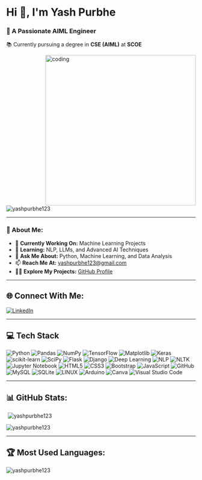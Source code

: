 # Hi 👋, I'm **Yash Purbhe**  
### 🚀 A Passionate AIML Engineer  

📚 Currently pursuing a degree in **CSE (AIML)** at **SCOE**

<img align="right" alt="coding" width="400" src="https://camo.githubusercontent.com/2366b34bb903c09617990fb5fff4622f3e941349e846ddb7e73df872a9d21233/68747470733a2f2f63646e2e6472696262626c652e636f6d2f75736572732f3733303730332f73637265656e73686f74732f363538313234332f6176656e746f2e676966">

<p align="left"> <img src="https://komarev.com/ghpvc/?username=yashpurbhe123&label=Profile%20views&color=0e75b6&style=flat" alt="yashpurbhe123" /> </p>

---

### 🌟 About Me:
- 🔭 **Currently Working On:** Machine Learning Projects  
- 🌱 **Learning:** NLP, LLMs, and Advanced AI Techniques  
- 💬 **Ask Me About:** Python, Machine Learning, and Data Analysis  
- 📫 **Reach Me At:** [yashpurbhe123@gmail.com](mailto:yashpurbhe123@gmail.com)  
- 👨‍💻 **Explore My Projects:** [GitHub Profile](https://github.com/Yashpurbhe123)  

---

## 🌐 **Connect With Me:**

<a href="https://www.linkedin.com/in/yash-purbhe/" target="_blank">
  <img align="center" src="https://img.shields.io/badge/LinkedIn-%230077B5.svg?style=for-the-badge&logo=linkedin&logoColor=white" alt="LinkedIn">
</a>

---

 ## 💻 **Tech Stack**

![Python](https://img.shields.io/badge/-Python-3776AB?style=flat-square&logo=python&logoColor=white)
![Pandas](https://img.shields.io/badge/-Pandas-150458?style=flat-square&logo=pandas&logoColor=white)
![NumPy](https://img.shields.io/badge/numpy-%23013243.svg?style=for-the-badge&logo=numpy&logoColor=white)
![TensorFlow](https://img.shields.io/badge/TensorFlow-%23FF6F00.svg?style=for-the-badge&logo=TensorFlow&logoColor=white)
![Matplotlib](https://img.shields.io/badge/Matplotlib-%23ffffff.svg?style=for-the-badge&logo=Matplotlib&logoColor=black)
![Keras](https://img.shields.io/badge/Keras-%23D00000.svg?style=for-the-badge&logo=Keras&logoColor=white)
![scikit-learn](https://img.shields.io/badge/scikit--learn-%23F7931E.svg?style=for-the-badge&logo=scikit-learn&logoColor=white)
![SciPy](https://img.shields.io/badge/SciPy-%230C55A5.svg?style=for-the-badge&logo=scipy&logoColor=%white)
![Flask](https://img.shields.io/badge/-Flask-000000?style=flat-square&logo=flask&logoColor=white)
![Django](https://img.shields.io/badge/django-%23092E20.svg?style=for-the-badge&logo=django&logoColor=white)
![Deep Learning](https://img.shields.io/badge/-Deep%20Learning-00599C?style=flat-square&logo=deep-learning&logoColor=white)
![NLP](https://img.shields.io/badge/-NLP-4DB6AC?style=flat-square&logo=natural-language-processing&logoColor=white)
![NLTK](https://img.shields.io/badge/-NLTK-8CC84B?style=flat-square&logo=nltk&logoColor=white)
![Jupyter Notebook](https://img.shields.io/badge/jupyter-%23FA0F00.svg?style=for-the-badge&logo=jupyter&logoColor=white)
![HTML5](https://img.shields.io/badge/-HTML5-E34F26?style=flat-square&logo=html5&logoColor=white)
![CSS3](https://img.shields.io/badge/-CSS3-1572B6?style=flat-square&logo=css3&logoColor=white)
![Bootstrap](https://img.shields.io/badge/bootstrap-%238511FA.svg?style=for-the-badge&logo=bootstrap&logoColor=white)
![JavaScript](https://img.shields.io/badge/-JavaScript-F7DF1E?style=flat-square&logo=javascript&logoColor=black)
![GitHub](https://img.shields.io/badge/-GitHub-181717?style=flat-square&logo=github&logoColor=white)
![MySQL](https://img.shields.io/badge/-MySQL-4479A1?style=flat-square&logo=mysql&logoColor=white)
![SQLite](https://img.shields.io/badge/sqlite-%2307405e.svg?style=for-the-badge&logo=sqlite&logoColor=white)
![LINUX](https://img.shields.io/badge/-LINUX-FCC624?style=flat-square&logo=linux&logoColor=black)
![Arduino](https://img.shields.io/badge/-Arduino-00979D?style=flat-square&logo=arduino&logoColor=white)
![Canva](https://img.shields.io/badge/Canva-%2300C4CC.svg?style=for-the-badge&logo=Canva&logoColor=white)
![Visual Studio Code](https://img.shields.io/badge/Visual%20Studio%20Code-0078d7.svg?style=for-the-badge&logo=visual-studio-code&logoColor=white)

---

## 📊 **GitHub Stats:**

&nbsp;<img align="center" src="https://github-readme-stats.vercel.app/api?username=yashpurbhe123&show_icons=true&locale=en" alt="yashpurbhe123" />


<img align="center" src="https://github-readme-streak-stats.herokuapp.com/?user=yashpurbhe123&" alt="yashpurbhe123" />

---

## 🏆 **Most Used Languages:**

<img align="left" src="https://github-readme-stats.vercel.app/api/top-langs?username=yashpurbhe123&show_icons=true&locale=en&layout=compact" alt="yashpurbhe123" />

